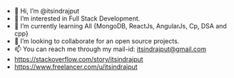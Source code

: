 - 👋 Hi, I’m @itsindrajput
- 👀 I’m interested in Full Stack Development.
- 🌱 I’m currently learning All {MongoDB, ReactJs, AngularJs, Cp, DSA and cpp}
- 💞️ I’m looking to collaborate for an open source projects.
- 📫 You can reach me through my mail-id: itsindrajput@gmail.com
- https://stackoverflow.com/story/itsindrajput
- https://www.freelancer.com/u/itsindrajput

<!---
To become a successful expert in the field of "Full Stack Development" by channelizing my Front end and Back End knowledge and skills. 
And to ensure personal and professional growth and to contribute to the prosperity of the organization.
--->
